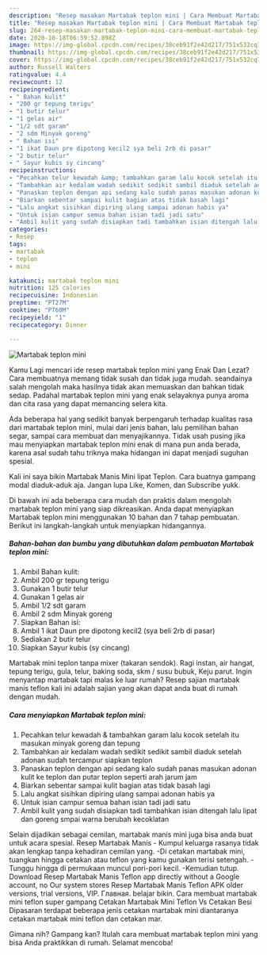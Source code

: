 ```yaml
---
description: "Resep masakan Martabak teplon mini | Cara Membuat Martabak teplon mini Yang Lezat"
title: "Resep masakan Martabak teplon mini | Cara Membuat Martabak teplon mini Yang Lezat"
slug: 264-resep-masakan-martabak-teplon-mini-cara-membuat-martabak-teplon-mini-yang-lezat
date: 2020-10-18T06:59:52.898Z
image: https://img-global.cpcdn.com/recipes/38ceb91f2e42d217/751x532cq70/martabak-teplon-mini-foto-resep-utama.jpg
thumbnail: https://img-global.cpcdn.com/recipes/38ceb91f2e42d217/751x532cq70/martabak-teplon-mini-foto-resep-utama.jpg
cover: https://img-global.cpcdn.com/recipes/38ceb91f2e42d217/751x532cq70/martabak-teplon-mini-foto-resep-utama.jpg
author: Russell Walters
ratingvalue: 4.4
reviewcount: 12
recipeingredient:
- " Bahan kulit"
- "200 gr tepung terigu"
- "1 butir telur"
- "1 gelas air"
- "1/2 sdt garam"
- "2 sdm Minyak goreng"
- " Bahan isi"
- "1 ikat Daun pre dipotong kecil2 sya beli 2rb di pasar"
- "2 butir telur"
- " Sayur kubis sy cincang"
recipeinstructions:
- "Pecahkan telur kewadah &amp; tambahkan garam lalu kocok setelah itu masukan minyak goreng dan tepung"
- "Tambahkan air kedalam wadah sedikit sedikit sambil diaduk setelah adonan sudah tercampur siapkan teplon"
- "Panaskan teplon dengan api sedang kalo sudah panas masukan adonan kulit ke teplon dan putar teplon seperti arah jarum jam"
- "Biarkan sebentar sampai kulit bagian atas tidak basah lagi"
- "Lalu angkat sisihkan dipiring ulang sampai adonan habis ya"
- "Untuk isian campur semua bahan isian tadi jadi satu"
- "Ambil kulit yang sudah disiapkan tadi tambahkan isian ditengah lalu lipat dan goreng smpai warna berubah kecoklatan"
categories:
- Resep
tags:
- martabak
- teplon
- mini

katakunci: martabak teplon mini 
nutrition: 125 calories
recipecuisine: Indonesian
preptime: "PT27M"
cooktime: "PT60M"
recipeyield: "1"
recipecategory: Dinner

---
```



![Martabak teplon mini](https://img-global.cpcdn.com/recipes/38ceb91f2e42d217/751x532cq70/martabak-teplon-mini-foto-resep-utama.jpg)

Kamu Lagi mencari ide resep martabak teplon mini yang Enak Dan Lezat? Cara membuatnya memang tidak susah dan tidak juga mudah. seandainya salah mengolah maka hasilnya tidak akan memuaskan dan bahkan tidak sedap. Padahal martabak teplon mini yang enak selayaknya punya aroma dan cita rasa yang dapat memancing selera kita.

Ada beberapa hal yang sedikit banyak berpengaruh terhadap kualitas rasa dari martabak teplon mini, mulai dari jenis bahan, lalu pemilihan bahan segar, sampai cara membuat dan menyajikannya. Tidak usah pusing jika mau menyiapkan martabak teplon mini enak di mana pun anda berada, karena asal sudah tahu triknya maka hidangan ini dapat menjadi suguhan spesial.

Kali ini saya bikin Martabak Manis Mini lipat Teplon. Cara buatnya gampang modal diaduk-aduk aja. Jangan lupa Like, Komen, dan Subscribe yukk.


Di bawah ini ada beberapa cara mudah dan praktis dalam mengolah martabak teplon mini yang siap dikreasikan. Anda dapat menyiapkan Martabak teplon mini menggunakan 10 bahan dan 7 tahap pembuatan. Berikut ini langkah-langkah untuk menyiapkan hidangannya.

<!--inarticleads1-->

##### Bahan-bahan dan bumbu yang dibutuhkan dalam pembuatan Martabak teplon mini:

1. Ambil  Bahan kulit:
1. Ambil 200 gr tepung terigu
1. Gunakan 1 butir telur
1. Gunakan 1 gelas air
1. Ambil 1/2 sdt garam
1. Ambil 2 sdm Minyak goreng
1. Siapkan  Bahan isi:
1. Ambil 1 ikat Daun pre dipotong kecil2 (sya beli 2rb di pasar)
1. Sediakan 2 butir telur
1. Siapkan  Sayur kubis (sy cincang)


Martabak mini teplon tanpa mixer (takaran sendok). Ragi instan, air hangat, tepung terigu, gula, telur, baking soda, skm / susu bubuk, Keju parut. Ingin menyantap martabak tapi malas ke luar rumah? Resep sajian martabak manis teflon kali ini adalah sajian yang akan dapat anda buat di rumah dengan mudah. 

<!--inarticleads2-->

##### Cara menyiapkan Martabak teplon mini:

1. Pecahkan telur kewadah &amp; tambahkan garam lalu kocok setelah itu masukan minyak goreng dan tepung
1. Tambahkan air kedalam wadah sedikit sedikit sambil diaduk setelah adonan sudah tercampur siapkan teplon
1. Panaskan teplon dengan api sedang kalo sudah panas masukan adonan kulit ke teplon dan putar teplon seperti arah jarum jam
1. Biarkan sebentar sampai kulit bagian atas tidak basah lagi
1. Lalu angkat sisihkan dipiring ulang sampai adonan habis ya
1. Untuk isian campur semua bahan isian tadi jadi satu
1. Ambil kulit yang sudah disiapkan tadi tambahkan isian ditengah lalu lipat dan goreng smpai warna berubah kecoklatan


Selain dijadikan sebagai cemilan, martabak manis mini juga bisa anda buat untuk acara spesial. Resep Martabak Manis - Kumpul keluarga rasanya tidak akan lengkap tanpa kehadiran cemilan yang. -Di cetakan martabak mini, tuangkan hingga cetakan atau teflon yang kamu gunakan terisi setengah. -Tunggu hingga di permukaan muncul pori-pori kecil. -Kemudian tutup. Download Resep Martabak Manis Teflon app directly without a Google account, no Our system stores Resep Martabak Manis Teflon APK older versions, trial versions, VIP. Главная. belajar bikin. Cara membuat martabak mini teflon super gampang Cetakan Martabak Mini Teflon Vs Cetakan Besi Dipasaran terdapat beberapa jenis cetakan martabak mini diantaranya cetakan martabak mini teflon dan cetakan mar. 

Gimana nih? Gampang kan? Itulah cara membuat martabak teplon mini yang bisa Anda praktikkan di rumah. Selamat mencoba!

